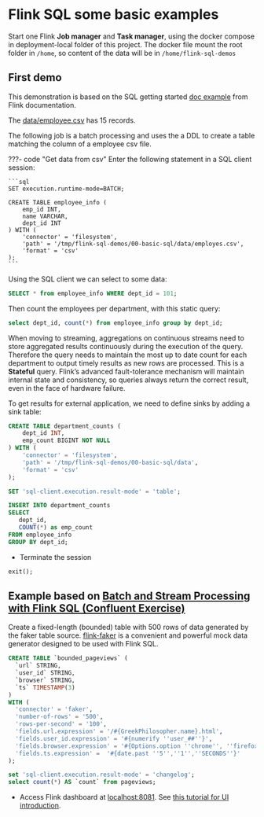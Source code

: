 # Flink SQL some basic examples

Start one Flink **Job manager** and **Task manager**, using the docker compose in deployment-local folder of this project. The docker file mount the root folder in `/home`, so content of the data will be in `/home/flink-sql-demos` 

## First demo 

This demonstration is based on the SQL getting started [doc example](https://nightlies.apache.org/flink/flink-docs-release-1.20/docs/dev/table/sql/gettingstarted/) from Flink documentation.

The [data/employee.csv](https://github.com/jbcodeforce/flink-studies/blob/master/flink-sql-demos/00-basic-sql/data/employes.csv) has 15 records.

The following job is a batch processing and uses the a DDL to create a table matching the column of a employee csv file. 

???- code "Get data from csv"
    Enter the following statement in a SQL client session:

    ```sql
    SET execution.runtime-mode=BATCH;

    CREATE TABLE employee_info (
        emp_id INT,
        name VARCHAR,
        dept_id INT
    ) WITH ( 
        'connector' = 'filesystem',
        'path' = '/tmp/flink-sql-demos/00-basic-sql/data/employes.csv',
        'format' = 'csv'
    );
    ```

Using the SQL client we can select to some data: 

```sql
SELECT * from employee_info WHERE dept_id = 101;
```

Then count the employees per department, with this static query:

```sql
select dept_id, count(*) from employee_info group by dept_id;
```

When moving to streaming, aggregations on continuous streams need to store aggregated results continuously during the execution of the query. Therefore the query needs to maintain the most up to date count for each department to output timely results as new rows are processed. This is a **Stateful** query.  Flink’s advanced fault-tolerance mechanism will maintain internal state and consistency, so queries always return the correct result, even in the face of hardware failure.

To get results for external application, we need to define sinks by adding a sink table:

```sql
CREATE TABLE department_counts (
    dept_id INT,
    emp_count BIGINT NOT NULL
) WITH ( 
    'connector' = 'filesystem',
    'path' = '/tmp/flink-sql-demos/00-basic-sql/data',
    'format' = 'csv'
);
```

```sql
SET 'sql-client.execution.result-mode' = 'table';
```

```sql
INSERT INTO department_counts
SELECT 
   dept_id,
   COUNT(*) as emp_count 
FROM employee_info
GROUP BY dept_id;
```

* Terminate the session

```sql
exit();
```


## Example based on [Batch and Stream Processing with Flink SQL (Confluent Exercise)](https://developer.confluent.io/courses/apache-flink/stream-processing-exercise/)

Create a fixed-length (bounded) table with 500 rows of data generated by the faker table source. [flink-faker](https://github.com/knaufk/flink-faker) is a convenient and powerful mock data generator designed to be used with Flink SQL.

```sql
CREATE TABLE `bounded_pageviews` (
  `url` STRING,
  `user_id` STRING,
  `browser` STRING,
  `ts` TIMESTAMP(3)
)
WITH (
  'connector' = 'faker',
  'number-of-rows' = '500',
  'rows-per-second' = '100',
  'fields.url.expression' = '/#{GreekPhilosopher.name}.html',
  'fields.user_id.expression' = '#{numerify ''user_##''}',
  'fields.browser.expression' = '#{Options.option ''chrome'', ''firefox'', ''safari'')}',
  'fields.ts.expression' =  '#{date.past ''5'',''1'',''SECONDS''}'
);
```

```sql
set 'sql-client.execution.result-mode' = 'changelog';
select count(*) AS `count` from pageviews;
```

* Access Flink dashboard at [localhost:8081](http://localhost:8081/). See [this tutorial for UI introduction](https://developer.confluent.io/courses/apache-flink/web-ui-exercise/).

